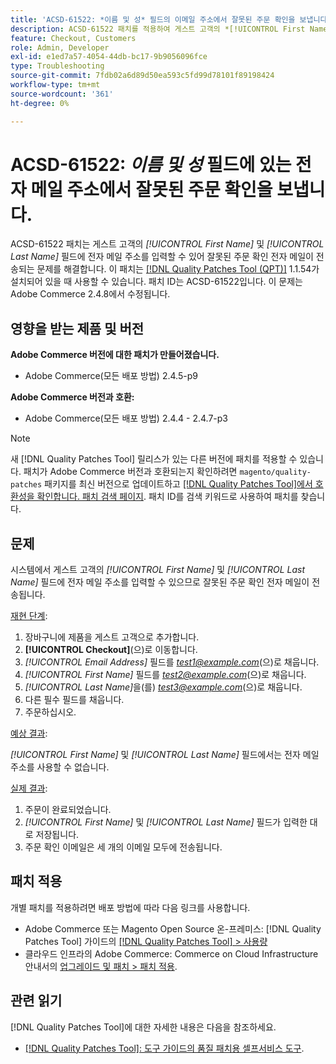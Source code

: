 ```yaml
---
title: 'ACSD-61522: *이름 및 성* 필드의 이메일 주소에서 잘못된 주문 확인을 보냅니다.'
description: ACSD-61522 패치를 적용하여 게스트 고객의 *[!UICONTROL First Name]* 및 *[!UICONTROL Last Name]* 필드에 이메일 주소를 입력할 수 있어 잘못된 주문 확인 이메일이 전송되는 Adobe Commerce 문제를 해결합니다.
feature: Checkout, Customers
role: Admin, Developer
exl-id: e1ed7a57-4054-44db-bc17-9b9056096fce
type: Troubleshooting
source-git-commit: 7fdb02a6d89d50ea593c5fd99d78101f89198424
workflow-type: tm+mt
source-wordcount: '361'
ht-degree: 0%

---
```


# ACSD-61522: *이름 및 성* 필드에 있는 전자 메일 주소에서 잘못된 주문 확인을 보냅니다.

ACSD-61522 패치는 게스트 고객의 *[!UICONTROL First Name]* 및 *[!UICONTROL Last Name]* 필드에 전자 메일 주소를 입력할 수 있어 잘못된 주문 확인 전자 메일이 전송되는 문제를 해결합니다. 이 패치는 [[!DNL Quality Patches Tool (QPT)]](/help/tools/quality-patches-tool/quality-patches-tool-to-self-serve-quality-patches.md) 1.1.54가 설치되어 있을 때 사용할 수 있습니다. 패치 ID는 ACSD-61522입니다. 이 문제는 Adobe Commerce 2.4.8에서 수정됩니다.

## 영향을 받는 제품 및 버전

**Adobe Commerce 버전에 대한 패치가 만들어졌습니다.**

* Adobe Commerce(모든 배포 방법) 2.4.5-p9

**Adobe Commerce 버전과 호환:**

* Adobe Commerce(모든 배포 방법) 2.4.4 - 2.4.7-p3

>[!NOTE]
>
>새 [!DNL Quality Patches Tool] 릴리스가 있는 다른 버전에 패치를 적용할 수 있습니다. 패치가 Adobe Commerce 버전과 호환되는지 확인하려면 `magento/quality-patches` 패키지를 최신 버전으로 업데이트하고 [[!DNL Quality Patches Tool]에서 호환성을 확인합니다. 패치 검색 페이지](https://experienceleague.adobe.com/tools/commerce-quality-patches/index.html?lang=ko). 패치 ID를 검색 키워드로 사용하여 패치를 찾습니다.

## 문제

시스템에서 게스트 고객의 *[!UICONTROL First Name]* 및 *[!UICONTROL Last Name]* 필드에 전자 메일 주소를 입력할 수 있으므로 잘못된 주문 확인 전자 메일이 전송됩니다.

<u>재현 단계</u>:

1. 장바구니에 제품을 게스트 고객으로 추가합니다.
1. **[!UICONTROL Checkout]**(으)로 이동합니다.
1. *[!UICONTROL Email Address]* 필드를 *test1@example.com*(으)로 채웁니다.
1. *[!UICONTROL First Name]* 필드를 *<test2@example.com>*(으)로 채웁니다.
1. *[!UICONTROL Last Name]*&#x200B;을(를) *<test3@example.com>*(으)로 채웁니다.
1. 다른 필수 필드를 채웁니다.
1. 주문하십시오.

<u>예상 결과</u>:

*[!UICONTROL First Name]* 및 *[!UICONTROL Last Name]* 필드에서는 전자 메일 주소를 사용할 수 없습니다.

<u>실제 결과</u>:

1. 주문이 완료되었습니다.
1. *[!UICONTROL First Name]* 및 *[!UICONTROL Last Name]* 필드가 입력한 대로 저장됩니다.
1. 주문 확인 이메일은 세 개의 이메일 모두에 전송됩니다.

## 패치 적용

개별 패치를 적용하려면 배포 방법에 따라 다음 링크를 사용합니다.

* Adobe Commerce 또는 Magento Open Source 온-프레미스: [!DNL Quality Patches Tool] 가이드의 [[!DNL Quality Patches Tool] > 사용량](/help/tools/quality-patches-tool/usage.md)
* 클라우드 인프라의 Adobe Commerce: Commerce on Cloud Infrastructure 안내서의 [업그레이드 및 패치 > 패치 적용](https://experienceleague.adobe.com/docs/commerce-cloud-service/user-guide/develop/upgrade/apply-patches.html?lang=ko).

## 관련 읽기

[!DNL Quality Patches Tool]에 대한 자세한 내용은 다음을 참조하세요.

* [[!DNL Quality Patches Tool]: 도구 가이드의 품질 패치용 셀프서비스 도구](/help/tools/quality-patches-tool/quality-patches-tool-to-self-serve-quality-patches.md).
